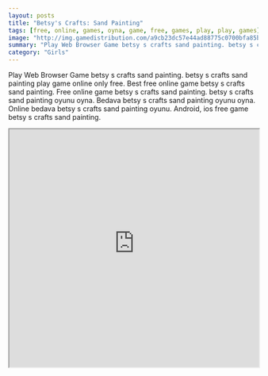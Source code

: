 ```yaml
---
layout: posts
title: "Betsy's Crafts: Sand Painting"
tags: [free, online, games, oyna, game, free, games, play, play, games]
image: "http://img.gamedistribution.com/a9cb23dc57e44ad88775c0700bfa85be.jpg"
summary: "Play Web Browser Game betsy s crafts sand painting. betsy s crafts sand painting play game online only free. Best free online game betsy s crafts sand painting. Free online game betsy s crafts sand painting. betsy s crafts sand painting oyunu oyna. Bedava betsy s crafts sand painting oyunu oyna. Online bedava betsy s crafts sand painting oyunu. Android, ios free game betsy s crafts sand painting."
category: "Girls"
---
```


Play Web Browser Game betsy s crafts sand painting. betsy s crafts sand painting play game online only free. Best free online game betsy s crafts sand painting. Free online game betsy s crafts sand painting. betsy s crafts sand painting oyunu oyna. Bedava betsy s crafts sand painting oyunu oyna. Online bedava betsy s crafts sand painting oyunu. Android, ios free game betsy s crafts sand painting.

<iframe width="100%" height="480px;" src="http://flash.gamedistribution.com?game=a9cb23dc57e44ad88775c0700bfa85be"></iframe>